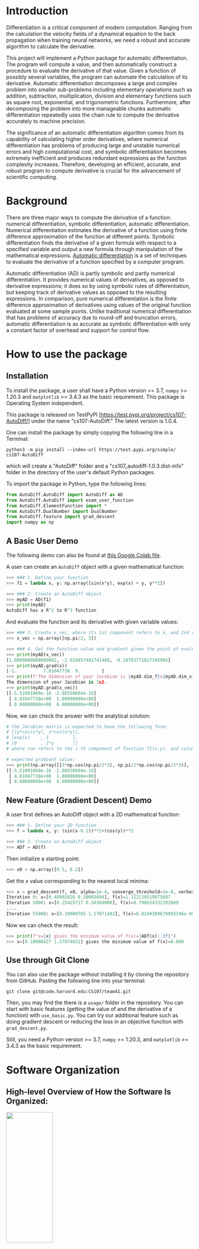 # Introduction
Differentiation is a critical component of modern computation. Ranging from the calculation the velocity fields of a dynamical equation to the back propagation when training neural networks, we need a robust and accurate algorithm to calculate the derivative.

This project will implement a Python package for automatic differentiation. The program will compute a value, and then automatically construct a procedure to evaluate the derivative of that value. Given a function of possibly several variables, the program can automate the calculation of its derivative. Automatic differentiation decomposes a large and complex problem into smaller sub-problems including elementary operations such as addition, subtraction, multiplication, division and elementary functions such as square root, exponential, and trigonometric functions. Furthermore, after decomposing the problem into more manageable chunks automatic differentiation repeatedly uses the chain rule to compute the derivative accurately to machine precision.

The significance of an automatic differentiation algorithm comes from its capability of calculating higher order derivatives, where numerical differentiation has problems of producing large and unstable numerical errors and high computational cost, and symbolic differentiation becomes extremely inefficient and produces redundant expressions as the function complexity increases. Therefore, developing an efficient, accurate, and robust program to compute derivative is crucial for the advancement of scientific computing. 

# Background
There are three major ways to compute the derivative of a function: numerical differentiation, symbolic differentiation, automatic differentiation. Numerical differentiation estimates the derivative of a function using finite difference approximation of the function at different points. Symbolic differentiation finds the derivative of a given formula with respect to a specified variable and output a new formula through manipulation of the mathematical expressions. [Automatic differentiation](https://en.wikipedia.org/wiki/Automatic_differentiation) is a set of techniques to evaluate the derivative of a function specified by a computer program.

Automatic differentiation (AD) is partly symbolic and partly numerical differentiation. It provides numerical values of derivatives, as opposed to derivative expressions; it does so by using symbolic rules of differentiation, but keeping track of derivative values as opposed to the resulting expressions. In comparison, pure numerical differentiation is the finite difference approximation of derivatives using values of the original function evaluated at some sample points.  Unlike traditional numerical differentiation that has problems of accuracy due to round-off and truncation errors, automatic differentiation is as accurate as symbolic differentiation with only a constant factor of overhead and support for control flow.

# How to use the package

## Installation
To install the package, a user shall have a Python version >= 3.7, `numpy` >= 1.20.3 and `matplotlib` >= 3.4.3 as the basic requirement. This package is Operating System independent. 

This package is released on TestPyPI [https://test.pypi.org/project/cs107-AutoDiff/] under the name "cs107-AutoDiff." The latest version is 1.0.4.

One can install the package by simply copying the following line in a Terminal:

```
python3 -m pip install --index-url https://test.pypi.org/simple/ cs107-AutoDiff
```
which will create a "AutoDiff" folder and a "cs107_autodiff-1.0.3.dist-info" folder in the directory of the user's default Python packages.

To import the package in Python, type the following lines:

```python
from AutoDiff.AutoDiff import AutoDiff as AD
from AutoDiff.AutoDiff import exam_user_function
from AutoDiff.ElementFunction import *
from AutoDiff.DualNumber import DualNumber
from AutoDiff.feature import grad_descent
import numpy as np
```

## A Basic User Demo

The following demo can also be found at [this Google Colab file](https://colab.research.google.com/drive/1BFW9qi9qCOP_leUnuvFrqv9OhWXcVxrK?usp=sharing). 

A user can create an `AutoDiff` object with a given mathematical function:

```python
>>> ### 1. Define your function
>>> f1 = lambda x, y: np.array([sin(x*y), exp(x) + y, y**2])

>>> ### 2. Create an AutoDiff object
>>> myAD = AD(f1)
>>> print(myAD) 
AutoDiff has a R^2 to R^3 function
```

And evaluate the function and its derivative with given variable values:

```python
>>> ### 3. Create x_vec, where its 1st component refers to x, and 2nd component refers to y in f1(x,y)
>>> x_vec = np.array([np.pi/2, 3])

>>> ### 4. Get the function value and gradient given the point of evaluation x_vec
>>> print(myAD(x_vec))
[1.0000000000000002, -2.828857481741469, -0.10793771827345966]
>>> print(myAD.grad(x)) 
[-1.          7.81047738  9.        ]
>>> print(f'The dimension of your Jacobian is {myAD.dim_f}x{myAD.dim_x}.\n')
The dimension of your Jacobian is 3x2.
>>> print(myAD.grad(x_vec))
[[-5.51091060e-16 -2.88550604e-16]
 [ 4.81047738e+00  1.00000000e+00]
 [ 0.00000000e+00  6.00000000e+00]]
```

Now, we can check the answer with the analytical solution:

```python
# the Jacobian matrix is expected to have the following form:
# [[y*cos(x*y), x*cos(x*y)],
# [exp(x)    , 1         ],
# [0         , 2*y       ]]
# where row refers to the i-th component of function f1(x,y), and column refers to j-th component of variable x_vec

# expected gradient value:
>>> print(np.array([[3*np.cos(np.pi/2*3), np.pi/2*np.cos(np.pi/2*3)], [exp(np.pi/2), 1], [0, 2*3]]))
[[-5.51091060e-16 -2.88550604e-16]
 [ 4.81047738e+00  1.00000000e+00]
 [ 0.00000000e+00  6.00000000e+00]]
```
<a name="gradientdescent">

## New Feature (Gradient Descent) Demo 

A user first defines an AutoDiff object with a 2D mathematical function:

```python
>>> ### 1. Define your 2D function
>>> f = lambda x, y: (sin(x-0.1))**2+(cos(y))**2

>>> ### 2. Create an AutoDiff object
>>> ADf = AD(f)
```

Then initialize a starting point: 
```python
>>> x0 = np.array([0.5, 0.2])
```

Get the x value corresponding to the nearest local minima:
```python
>>> x = grad_descent(f, x0, alpha=1e-4, converge_threshold=1e-8, verbose=True)
Iteration 0: x=[0.49992826 0.20003894], f(x)=1.112110519875897
Iteration 5000: x=[0.25425717 0.50368006], f(x)=0.790654332392609
....
Iteration 55000: x=[0.10000705 1.57071402], f(x)=6.8249389679983346e-09
```

Now we can check the result:
```python
>>> print(f"x={x} gives the minimum value of f(x)={ADf(x):.3f}")
>>> x=[0.10000427 1.57074652] gives the minimum value of f(x)=0.000
```
 </a>

## Use through Git Clone 
You can also use the package without installing it by cloning the repository from GitHub. Pasting the following line into your terminal:
  
  ```
  git clone git@code.harvard.edu:CS107/team41.git
  ```
Then, you may find the there is a `usage/` folder in the repository. You can start with basic features (getting the value of and the derivative of a function) with `use_basic.py`. You can try our additional feature such as doing gradient descent or reducing the loss in an objective function with `grad_descent.py`.  

Still, you need a Python version >= 3.7, `numpy` >= 1.20.3, and `matplotlib` >= 3.4.3 as the basic requirement.

# Software Organization
## High-level Overview of How the Software Is Organized:
  <img src = "https://code.harvard.edu/CS107/team41/blob/main/docs/images/structure_tree_final.png" width=50% height= 30%>
  
There are 4 modules in this package: 
- `AutoDiff.py`: This module includes an AutoDiff class which allows the user to initialize an AutoDiff object **f** with a function $f(x_1,x_2,...,x_m):\mathbb{R}^m\mapsto\mathbb{R}^n$. The user then can use this object to calculate the value and derivative of that function on the input with given values of $[x_1,x_2,...,x_m]$ . 
   
- `DualNumber.py`: This module includes a DualNumber class, which allows the user to define a Dual Number object. 
   
- `ElementFunction.py`: This module contains functions such as **sin()**, **cos()**, **tan()**, **exp()** and **log()** that can be applied to Dual Number objects. 

- `feature.py`: This module contains the **grad_descent()** function that can perform gradient descent on a user input function and initial input value.

## Where Do Tests Live? How Do They run? How Are They Integrated?
  - Our test suite will live in a directory called `tests/`. The test suite is run with pytest and will run automatically through the CI setup configured in the `test.yml` file stored in the subdirectory called `.github/workflows`. We also have code coverage workflow set up in the `coverage.yml` file. The test coverage will pass if the coverage satisfies 90% or more and fail otherwise. The current test coverage is 100%.  

## How to Install the Package?

Please refer to the [installation](#installation) under "How to use the package".
  
# Implementation Details

There are four files that we use for our implementation: **AutoDiff.py**, **DualNumber.py**, **ElementFunction.py**, **feature.py**. We discuss each in detail:

- **AutoDiff.py**
  - The main functions of this class are:
    - `__call__` evaluates the function we pass in on a vector of inputs
    - `convert_to_dual` converts a list of ints or floats into a list of DualNumber objects
    - `grad` evaluates the gradient of a function on a vector of inputs. For the $1$-d case, the output is a vector. For multiple variables, the output is a Jacobian matrix.
    
- **DualNumber.py**
  - A DualNumber is a class with two attributes: **real (int/float)** and **dual (int/float)**. 
  - The main functions of this class are:
    - `check_type_convert` which converts ints and floats to a DualNumber with the same real part but with $0$ as the dual part
    - `__add__` and `__radd__` which enable DualNumber addition
    - `__sub__` and `__rsub__` which enable DualNumber subtraction
    - `__mul__` and `__rmul__` which enable DualNumber multiplication
    - `__truediv__` and `__rtruediv__` which enable DualNumber division
    - `__pow__` and `__rpow__` which enable DualNumber exponentation
    - `__eq__` and `__ne__` which compares equality of two DualNumbers
    - `__lt__` and `__le__` which compares if a DualNumber is less or less than or equal to another DualNumber
    - `__gt__` and `__ge__` which compares if a DualNumber is less or less than or equal to another DualNumber

- **ElementFunction.py**
  - The main functions of this class perform elementary operations on a list of DualNumbers or ints/floats:
    - `sin` is able to take in a list of ints/floats/DualNumbers and perform the `sin()` operation on each
    - `sinh` is able to take in a list of ints/floats/DualNumbers and perform the `sinh()` operation on each
    - `arcsin` is able to take in a list of ints/floats/DualNumbers and perform the `arcsin()` operation on each
    - `cos` is able to take in a list of ints/floats/DualNumbers and perform the `cos()` operation on each   
    - `cosh` is able to take in a list of ints/floats/DualNumbers and perform the `cosh()` operation on each   
    - `arccos` is able to take in a list of ints/floats/DualNumbers and perform the `arccos()` operation on each   
    - `tan` is able to take in a list of ints/floats/DualNumbers and perform the `tan()` operation on each
    - `tanh` is able to take in a list of ints/floats/DualNumbers and perform the `tan()` operation on each
    - `arctan` is able to take in a list of ints/floats/DualNumbers and perform the `arctan()` operation on each
    - `exp` is able to take in a list of ints/floats/DualNumbers and perform the `exp()` operation on each
    - `log` is able to take in a list of ints/floats/DualNumbers and perform the `log()` operation on each
    - `log10` is able to take in a list of ints/floats/DualNumbers and perform the `log10()` operation on each
    - `logBase` is able to take in a list of ints/floats/DualNumbers and perform the `logBase()` operation on each
    - `sqrt` is able to take in a list of ints/floats/DualNumbers and perform the `sqrt()` operation on each   
    - `logistic` is able to take in a list of ints/floats/DualNumbers and perform the `logistic()` operation on each

- **feature.py**
    - The main function of this class executes the gradient descent for an input function.
        - `grad_descent` is able to take in a function, an initial guess value (either scalar or 1D array), a learning rate alpha, a maximum number of iterations, a convergence threshold, and a "verbose" option to print the intermediate results and visualize the process. It performs the gradient descent and returns the variable value that either gives the minimum of the function or returns when the maximum number of iterations is reached.

For exponentials, please use the dunder method `__pow__` with the `**` operator. You can raise real-valued numbers to Dual Numbers and also raise Dual Numbers to real-valued powers. You can also raise Dual Numbers to Dual Numbers with this operator.

We have also implemented automatic differentation for one or multiple variables via Jacobian matrices. Our `AutoDiff` implementation is able to differentiate one-dimensional scalars. To differentiate one or more variables, we implemented this by applying our `AutoDiff` in a setup where we would treat all the variables we were not taking the derivative with respect to as scalars. Then, we would run our `AutoDiff` as we typically have done in the one-dimensional scalar setup.

<!-- This involves setting the `dual` attribute of the DualNumber equal to an integer or float or a `numpy` array. For instance, if we have $x_1$ and $x_2$, we have two passes of the seed vector $[1, 0]$ and $[0, 1]$ where the first vector is with respect to $x_1$ and the second with respect to $x_2$. -->
  
# Our extension
## New feature from Milestone 2 & Its Feedback
* Advanced Functionalities: add new functionalities to the package, such as handling multiple datasets, different types of inputs, computation speedup, expanding the types of the elementary functions etc. 
* Neural Network Class: implement a neural network class that can be used to setup a neural network model.
* Package Tutorial: write a Google Colab tutorial with some examples which help people learn to use this package faster. It will include content on how to install the package, how to use the functionalities, how to do back propagation and gradient descent in a neural network. For the final step, we will include some activation functions into the elementary function class. 

Feedback: 
- Future Features (-1):
Please be reasonable about your workload given the remaining time. Just choose one direction to explore. And I hope to have more details about your target plan. You should choose either the direction of application (e.g. optimization, similar to grad desc) or implementation (e.g. reverse mode).

Update: We choose to focus on application here, in particular Gradient Descent, due to its widespread use.

## Gradient Descent

In mathematics, gradient descent is a first-order iterative optimization algorithm for finding a local minimum of a differentiable function. This feature will require the user to input a scalar function $f(\vec{x}): \mathbb{R}^n \to \mathbb{R}$ with an initial guess $\vec{x_0}$, and then it will output the value of $\vec{x}$ corresponding to the local minimum of $f$. As shown in the graph below, this feature is applicable to a higher dimensional space. Please refer to [New Feature (Gradient Descent) Demo](#gradientdescent) under "How to use the package" on how to use this feature.

In addition, the user can tune this method based on their own choice of learning rate `alpha`, convergence criteria `converge_threshold`, and maximum iteration `max_iter`. If `verbose=True`, the method will print out info about $\vec{x}$ and $f(\vec{x})$ every a few hundred iterations during the gradient descent process. Please note that the output may vary if the function has multiple local minimas and the user pick different initial guesses. 

<img src = "https://code.harvard.edu/CS107/team41/blob/main/docs/images/gradient.png">

- **Gradient**: $\nabla f(\vec{x_i})$ points to the direction of maximum
- **Update**: $\vec{x_{i+1}} = \vec{x_i} - \alpha \nabla f(\vec{x_i})$, where $\alpha$ is the learning rate
- **Starting**: initial guess $\vec{x_0}$
- **Stopping Condition**:
    - 1. $\vec{x_{i+1}}-\vec{x_i} <$ convergence_threshold
    - 2. reach maximum iteration

```python
def grad_descent(function, x0, alpha=1e-5, max_iter=int(1e6), converge_threshold=1e-8, verbose=False):
    """Gradient descent algorithm for finding the minimum of a function.
```

# Broader Impact and Inclusivity Statement

- **Broader Impact**: Automatic differentation is a far-reaching and profound tool that can be utilized in some way, shape, or form by scientists across the world. It can be used in training deep neural networks where one must continually compute the derivative of the loss function with respect to the weights for tasks like image classification or sentiment analysis, modeling differential equations to understand better fluid dynamics and different physical properties of liquids and gas we observe in the real world, and even practically in social sciences like economics where it is crucial to compute exact and precise measurements related to investment gains or losses. Everyone is able to take this software for replication or to improve upon it on their own. We stress though that this must be done in an ethical and transparent manner. Changes that ones make to the software should not substantially deter or prevent disadvantaged groups from contributing to the software in the future. For example, if one decides to adds new functions or tools to the software, it is paramount that one documents how and why they added to the existing software, and how one in the future is able to utilize these new tools. Furthermore, every change, however trivial, must be documented exactly. In order to promote a responsible and ethical environment, science empowers work to be made repeatable for anyone else to completely replicate.

- **Inclusitivity**: Our team designed `AutoDiff` to be as inclusive and accessible to the broader community as possible. Everyone who contributes to the package or interacts with it must respectful and inclusive to everyone else using it at all times. We have a zero-tolerance policy on racism, sexism, ageism, or discimination of any kind against users using this package. We welcome a diverse and well-rounded set of opinions, fostered by continual discussion and respectful constructive criticism in improving the package. We encourage users to constantly ask questions about decisions made in the package in a respectful manner. We believe anyone, regardless of background, race, or gender, can contribute to the package in a meaningful and significant way. Pull requests will be evaluated anonymously by at least two developers to lessen any kinds of bias we may have, like unconscious bias or confirmation bias. All text must be understandable by non-native English speakers. Documentation must be clear and concise. Additionally, we have a zero-tolernace policy towards ethical or disciminatory uses of the package.

# Future Feature: Neural Network Class
In our future updates of this package, we are planning to include features to train a neural network. In every neural network, there are many weights that connect neurons between different layers. In a learning process, performance of the neural network is improved by finding the optimal weights. Neural networks are able to gradually increase accuracy with every training session, this can be accomplished  by the process of gradient descent.

 <img src = "https://code.harvard.edu/CS107/team41/blob/main/docs/images/neural%20network.png" width=50% height= 30%>
 
To achieve this in our future version, we will construct a multi-layer neural network, similar to what we did in pair programming of this course.  As we mentioned earlier, in gradient descent algorithm, our goal is to minimize the objective function of a differentiable function, which in this case is the loss function of the neural network. Since we’ve included gradient descent in our current version, we are just one step away from applying it to optimize the loss on a neural network.

Below is an overview of the neural network training in an optimization setup. 

 ## Train a Neural Network
 - **Objective Function**: Loss Function $\mathcal{L}(\vec{\omega_i}, \vec{x}, \vec{y})$
 - **Parameters**: 
    - $\vec{\omega_i}$, weights vector in iteration $i=1,2,\cdots,n$
    - $\alpha$, learning rate
- **Variables**: ${\vec{x}, \vec{y}}$, training dataset
- **Iterative Algorithm**: $\vec{\omega_{i+1}}=\vec{\omega_i}-\alpha \nabla_{\vec{\omega}}\mathcal{L}(\vec{\omega_i}, \vec{x}, \vec{y})$

Our objective loss function $L$, takes in a training data set {$x$,$y$} and a weight vector $\vec{\omega}$ that consists of the weights of all layers in the network. The goal of a learning process for a given training dataset is to update weight vector to minimize $L$.

With an initial guess, we need to iteratively update weight vector until it converges, which indicates minimum loss function achieved. This iterative algorithm can be achieved by using the gradient descent method, which we already had in the current version.

